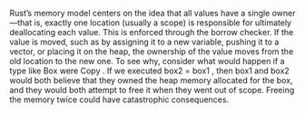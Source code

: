 Rust’s memory model centers on the idea that all values have a single
owner—that is, exactly one location (usually a scope) is responsible for
ultimately deallocating each value.
This is enforced through the borrow
checker. If the value is moved, such as by assigning it to a new variable,
pushing it to a vector, or placing it on the heap, the ownership of the value
moves from the old location to the new one.
To see why, consider what would happen if a type like Box were Copy .
If we executed box2 = box1 , then box1 and box2 would both believe that
they owned the heap memory allocated for the box, and they would both
attempt to free it when they went out of scope. Freeing the memory twice
could have catastrophic consequences.